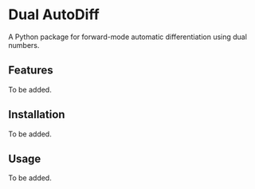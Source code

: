 # Dual AutoDiff

A Python package for forward-mode automatic differentiation using dual numbers.

## Features
To be added.

## Installation
To be added.

## Usage
To be added.

